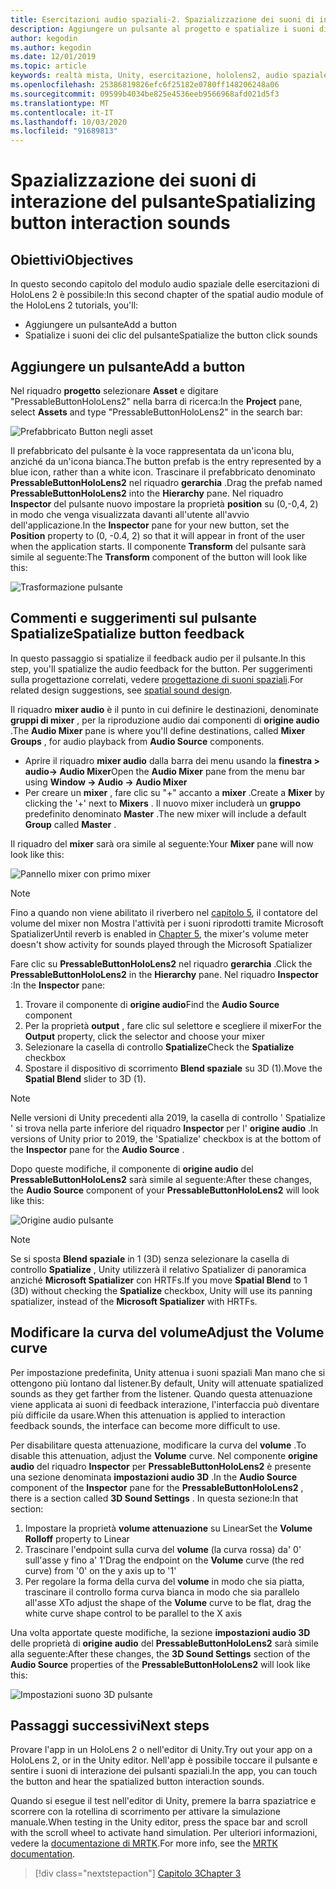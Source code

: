 ```yaml
---
title: Esercitazioni audio spaziali-2. Spazializzazione dei suoni di interazione del pulsante
description: Aggiungere un pulsante al progetto e spatialize i suoni di interazione dei pulsanti.
author: kegodin
ms.author: kegodin
ms.date: 12/01/2019
ms.topic: article
keywords: realtà mista, Unity, esercitazione, hololens2, audio spaziale
ms.openlocfilehash: 25386819826efc6f25182e0780ff148206248a06
ms.sourcegitcommit: 09599b4034be825e4536eeb9566968afd021d5f3
ms.translationtype: MT
ms.contentlocale: it-IT
ms.lasthandoff: 10/03/2020
ms.locfileid: "91689813"
---
```

# <a name="spatializing-button-interaction-sounds"></a><span data-ttu-id="3fd0f-105">Spazializzazione dei suoni di interazione del pulsante</span><span class="sxs-lookup"><span data-stu-id="3fd0f-105">Spatializing button interaction sounds</span></span>

## <a name="objectives"></a><span data-ttu-id="3fd0f-106">Obiettivi</span><span class="sxs-lookup"><span data-stu-id="3fd0f-106">Objectives</span></span>
<span data-ttu-id="3fd0f-107">In questo secondo capitolo del modulo audio spaziale delle esercitazioni di HoloLens 2 è possibile:</span><span class="sxs-lookup"><span data-stu-id="3fd0f-107">In this second chapter of the spatial audio module of the HoloLens 2 tutorials, you'll:</span></span>
* <span data-ttu-id="3fd0f-108">Aggiungere un pulsante</span><span class="sxs-lookup"><span data-stu-id="3fd0f-108">Add a button</span></span>
* <span data-ttu-id="3fd0f-109">Spatialize i suoni dei clic del pulsante</span><span class="sxs-lookup"><span data-stu-id="3fd0f-109">Spatialize the button click sounds</span></span>

## <a name="add-a-button"></a><span data-ttu-id="3fd0f-110">Aggiungere un pulsante</span><span class="sxs-lookup"><span data-stu-id="3fd0f-110">Add a button</span></span>
<span data-ttu-id="3fd0f-111">Nel riquadro **progetto** selezionare **Asset** e digitare "PressableButtonHoloLens2" nella barra di ricerca:</span><span class="sxs-lookup"><span data-stu-id="3fd0f-111">In the **Project** pane, select **Assets** and type "PressableButtonHoloLens2" in the search bar:</span></span>

![Prefabbricato Button negli asset](images/spatial-audio/button-prefab-in-assets.png)

<span data-ttu-id="3fd0f-113">Il prefabbricato del pulsante è la voce rappresentata da un'icona blu, anziché da un'icona bianca.</span><span class="sxs-lookup"><span data-stu-id="3fd0f-113">The button prefab is the entry represented by a blue icon, rather than a white icon.</span></span> <span data-ttu-id="3fd0f-114">Trascinare il prefabbricato denominato **PressableButtonHoloLens2** nel riquadro **gerarchia** .</span><span class="sxs-lookup"><span data-stu-id="3fd0f-114">Drag the prefab named **PressableButtonHoloLens2** into the **Hierarchy** pane.</span></span> <span data-ttu-id="3fd0f-115">Nel riquadro **Inspector** del pulsante nuovo impostare la proprietà **position** su (0,-0,4, 2) in modo che venga visualizzata davanti all'utente all'avvio dell'applicazione.</span><span class="sxs-lookup"><span data-stu-id="3fd0f-115">In the **Inspector** pane for your new button, set the **Position** property to (0, -0.4, 2) so that it will appear in front of the user when the application starts.</span></span> <span data-ttu-id="3fd0f-116">Il componente **Transform** del pulsante sarà simile al seguente:</span><span class="sxs-lookup"><span data-stu-id="3fd0f-116">The **Transform** component of the button will look like this:</span></span>

![Trasformazione pulsante](images/spatial-audio/button-transform.png)

## <a name="spatialize-button-feedback"></a><span data-ttu-id="3fd0f-118">Commenti e suggerimenti sul pulsante Spatialize</span><span class="sxs-lookup"><span data-stu-id="3fd0f-118">Spatialize button feedback</span></span>
<span data-ttu-id="3fd0f-119">In questo passaggio si spatialize il feedback audio per il pulsante.</span><span class="sxs-lookup"><span data-stu-id="3fd0f-119">In this step, you'll spatialize the audio feedback for the button.</span></span> <span data-ttu-id="3fd0f-120">Per suggerimenti sulla progettazione correlati, vedere [progettazione di suoni spaziali](../../../design/spatial-sound-design.md).</span><span class="sxs-lookup"><span data-stu-id="3fd0f-120">For related design suggestions, see [spatial sound design](../../../design/spatial-sound-design.md).</span></span> 

<span data-ttu-id="3fd0f-121">Il riquadro **mixer audio** è il punto in cui definire le destinazioni, denominate **gruppi di mixer** , per la riproduzione audio dai componenti di **origine audio** .</span><span class="sxs-lookup"><span data-stu-id="3fd0f-121">The **Audio Mixer** pane is where you'll define destinations, called **Mixer Groups** , for audio playback from **Audio Source** components.</span></span> 
* <span data-ttu-id="3fd0f-122">Aprire il riquadro **mixer audio** dalla barra dei menu usando la **finestra > audio-> Audio Mixer**</span><span class="sxs-lookup"><span data-stu-id="3fd0f-122">Open the **Audio Mixer** pane from the menu bar using **Window -> Audio -> Audio Mixer**</span></span>
* <span data-ttu-id="3fd0f-123">Per creare un **mixer** , fare clic su "+" accanto a **mixer** .</span><span class="sxs-lookup"><span data-stu-id="3fd0f-123">Create a **Mixer** by clicking the '+' next to **Mixers** .</span></span> <span data-ttu-id="3fd0f-124">Il nuovo mixer includerà un **gruppo** predefinito denominato **Master** .</span><span class="sxs-lookup"><span data-stu-id="3fd0f-124">The new mixer will include a default **Group** called **Master** .</span></span>

<span data-ttu-id="3fd0f-125">Il riquadro del **mixer** sarà ora simile al seguente:</span><span class="sxs-lookup"><span data-stu-id="3fd0f-125">Your **Mixer** pane will now look like this:</span></span>

![Pannello mixer con primo mixer](images/spatial-audio/mixer-panel-with-first-mixer.png)

> [!NOTE]
> <span data-ttu-id="3fd0f-127">Fino a quando non viene abilitato il riverbero nel [capitolo 5](unity-spatial-audio-ch5.md), il contatore del volume del mixer non Mostra l'attività per i suoni riprodotti tramite Microsoft Spatializer</span><span class="sxs-lookup"><span data-stu-id="3fd0f-127">Until reverb is enabled in [Chapter 5](unity-spatial-audio-ch5.md), the mixer's volume meter doesn't show activity for sounds played through the Microsoft Spatializer</span></span>

<span data-ttu-id="3fd0f-128">Fare clic su **PressableButtonHoloLens2** nel riquadro **gerarchia** .</span><span class="sxs-lookup"><span data-stu-id="3fd0f-128">Click the **PressableButtonHoloLens2** in the **Hierarchy** pane.</span></span> <span data-ttu-id="3fd0f-129">Nel riquadro **Inspector** :</span><span class="sxs-lookup"><span data-stu-id="3fd0f-129">In the **Inspector** pane:</span></span>
1. <span data-ttu-id="3fd0f-130">Trovare il componente di **origine audio**</span><span class="sxs-lookup"><span data-stu-id="3fd0f-130">Find the **Audio Source** component</span></span>
2. <span data-ttu-id="3fd0f-131">Per la proprietà **output** , fare clic sul selettore e scegliere il mixer</span><span class="sxs-lookup"><span data-stu-id="3fd0f-131">For the **Output** property, click the selector and choose your mixer</span></span>
3. <span data-ttu-id="3fd0f-132">Selezionare la casella di controllo **Spatialize**</span><span class="sxs-lookup"><span data-stu-id="3fd0f-132">Check the **Spatialize** checkbox</span></span>
4. <span data-ttu-id="3fd0f-133">Spostare il dispositivo di scorrimento **Blend spaziale** su 3D (1).</span><span class="sxs-lookup"><span data-stu-id="3fd0f-133">Move the **Spatial Blend** slider to 3D (1).</span></span>

> [!NOTE]
> <span data-ttu-id="3fd0f-134">Nelle versioni di Unity precedenti alla 2019, la casella di controllo ' Spatialize ' si trova nella parte inferiore del riquadro **Inspector** per l' **origine audio** .</span><span class="sxs-lookup"><span data-stu-id="3fd0f-134">In versions of Unity prior to 2019, the 'Spatialize' checkbox is at the bottom of the **Inspector** pane for the **Audio Source** .</span></span>

<span data-ttu-id="3fd0f-135">Dopo queste modifiche, il componente di **origine audio** del **PressableButtonHoloLens2** sarà simile al seguente:</span><span class="sxs-lookup"><span data-stu-id="3fd0f-135">After these changes, the **Audio Source** component of your **PressableButtonHoloLens2** will look like this:</span></span>

![Origine audio pulsante](images/spatial-audio/button-audio-source.png)

> [!NOTE]
> <span data-ttu-id="3fd0f-137">Se si sposta **Blend spaziale** in 1 (3D) senza selezionare la casella di controllo **Spatialize** , Unity utilizzerà il relativo Spatializer di panoramica anziché **Microsoft Spatializer** con HRTFs.</span><span class="sxs-lookup"><span data-stu-id="3fd0f-137">If you move **Spatial Blend** to 1 (3D) without checking the **Spatialize** checkbox, Unity will use its panning spatializer, instead of the **Microsoft Spatializer** with HRTFs.</span></span>

## <a name="adjust-the-volume-curve"></a><span data-ttu-id="3fd0f-138">Modificare la curva del volume</span><span class="sxs-lookup"><span data-stu-id="3fd0f-138">Adjust the Volume curve</span></span>
<span data-ttu-id="3fd0f-139">Per impostazione predefinita, Unity attenua i suoni spaziali Man mano che si ottengono più lontano dal listener.</span><span class="sxs-lookup"><span data-stu-id="3fd0f-139">By default, Unity will attenuate spatialized sounds as they get farther from the listener.</span></span> <span data-ttu-id="3fd0f-140">Quando questa attenuazione viene applicata ai suoni di feedback interazione, l'interfaccia può diventare più difficile da usare.</span><span class="sxs-lookup"><span data-stu-id="3fd0f-140">When this attenuation is applied to interaction feedback sounds, the interface can become more difficult to use.</span></span>

<span data-ttu-id="3fd0f-141">Per disabilitare questa attenuazione, modificare la curva del **volume** .</span><span class="sxs-lookup"><span data-stu-id="3fd0f-141">To disable this attenuation, adjust the **Volume** curve.</span></span> <span data-ttu-id="3fd0f-142">Nel componente **origine audio** del riquadro **Inspector** per **PressableButtonHoloLens2** è presente una sezione denominata **impostazioni audio 3D** .</span><span class="sxs-lookup"><span data-stu-id="3fd0f-142">In the **Audio Source** component of the **Inspector** pane for the **PressableButtonHoloLens2** , there is a section called **3D Sound Settings** .</span></span> <span data-ttu-id="3fd0f-143">In questa sezione:</span><span class="sxs-lookup"><span data-stu-id="3fd0f-143">In that section:</span></span>
1. <span data-ttu-id="3fd0f-144">Impostare la proprietà **volume attenuazione** su Linear</span><span class="sxs-lookup"><span data-stu-id="3fd0f-144">Set the **Volume Rolloff** property to Linear</span></span>
2. <span data-ttu-id="3fd0f-145">Trascinare l'endpoint sulla curva del **volume** (la curva rossa) da' 0' sull'asse y fino a' 1'</span><span class="sxs-lookup"><span data-stu-id="3fd0f-145">Drag the endpoint on the **Volume** curve (the red curve) from '0' on the y axis up to '1'</span></span>
3. <span data-ttu-id="3fd0f-146">Per regolare la forma della curva del **volume** in modo che sia piatta, trascinare il controllo forma curva bianca in modo che sia parallelo all'asse X</span><span class="sxs-lookup"><span data-stu-id="3fd0f-146">To adjust the shape of the **Volume** curve to be flat, drag the white curve shape control to be parallel to the X axis</span></span>

<span data-ttu-id="3fd0f-147">Una volta apportate queste modifiche, la sezione **impostazioni audio 3D** delle proprietà di **origine audio** del **PressableButtonHoloLens2** sarà simile alla seguente:</span><span class="sxs-lookup"><span data-stu-id="3fd0f-147">After these changes, the **3D Sound Settings** section of the **Audio Source** properties of the **PressableButtonHoloLens2** will look like this:</span></span>

![Impostazioni suono 3D pulsante](images/spatial-audio/button-3d-sound-settings.png)

## <a name="next-steps"></a><span data-ttu-id="3fd0f-149">Passaggi successivi</span><span class="sxs-lookup"><span data-stu-id="3fd0f-149">Next steps</span></span>

<span data-ttu-id="3fd0f-150">Provare l'app in un HoloLens 2 o nell'editor di Unity.</span><span class="sxs-lookup"><span data-stu-id="3fd0f-150">Try out your app on a HoloLens 2, or in the Unity editor.</span></span> <span data-ttu-id="3fd0f-151">Nell'app è possibile toccare il pulsante e sentire i suoni di interazione dei pulsanti spaziali.</span><span class="sxs-lookup"><span data-stu-id="3fd0f-151">In the app, you can touch the button and hear the spatialized button interaction sounds.</span></span>

<span data-ttu-id="3fd0f-152">Quando si esegue il test nell'editor di Unity, premere la barra spaziatrice e scorrere con la rotellina di scorrimento per attivare la simulazione manuale.</span><span class="sxs-lookup"><span data-stu-id="3fd0f-152">When testing in the Unity editor, press the space bar and scroll with the scroll wheel to activate hand simulation.</span></span> <span data-ttu-id="3fd0f-153">Per ulteriori informazioni, vedere la [documentazione di MRTK](https://microsoft.github.io/MixedRealityToolkit-Unity/Documentation/GettingStartedWithTheMRTK.html#using-the-in-editor-hand-input-simulation-to-test-a-scene).</span><span class="sxs-lookup"><span data-stu-id="3fd0f-153">For more info, see the [MRTK documentation](https://microsoft.github.io/MixedRealityToolkit-Unity/Documentation/GettingStartedWithTheMRTK.html#using-the-in-editor-hand-input-simulation-to-test-a-scene).</span></span>

> [!div class="nextstepaction"]
> [<span data-ttu-id="3fd0f-154">Capitolo 3</span><span class="sxs-lookup"><span data-stu-id="3fd0f-154">Chapter 3</span></span>](unity-spatial-audio-ch3.md)

